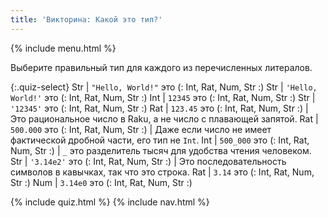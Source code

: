 ```yaml
---
title: 'Викторина: Какой это тип?'
---
```


{% include menu.html %}

Выберите правильный тип для каждого из перечисленных литералов.

{:.quiz-select}
Str | `"Hello, World!"` это (: Int, Rat, Num, Str :)
Str | `'Hello, World!'` это (: Int, Rat, Num, Str :)
Int | `12345` это (: Int, Rat, Num, Str :)
Str | `'12345'` это (: Int, Rat, Num, Str :)
Rat | `123.45` это (: Int, Rat, Num, Str :) | Это рациональное число в Raku, а не число с плавающей запятой.
Rat | `500.000` это (: Int, Rat, Num, Str :) | Даже если число не имеет фактической дробной части, его тип не `Int`.
Int | `500_000` это (: Int, Rat, Num, Str :) | `_` это разделитель тысяч для удобства чтения человеком.
Str | `'3.14e2'` это (: Int, Rat, Num, Str :) | Это последовательность символов в кавычках, так что это строка.
Rat | `3.14` это (: Int, Rat, Num, Str :)
Num | `3.14e0` это (: Int, Rat, Num, Str :)

{% include quiz.html %}
{% include nav.html %}